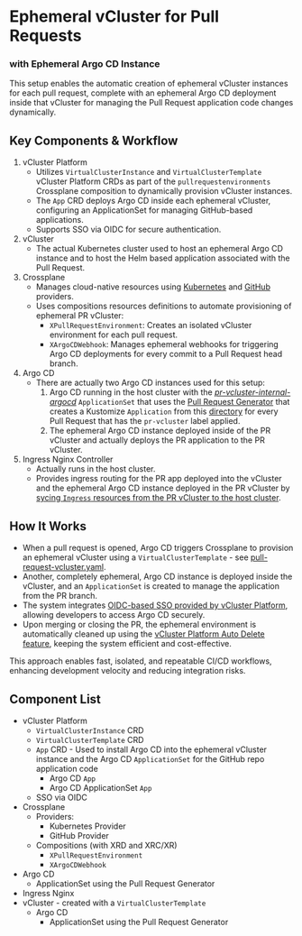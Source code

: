 # Ephemeral vCluster for Pull Requests
### with Ephemeral Argo CD Instance 

This setup enables the automatic creation of ephemeral vCluster instances for each pull request, complete with an ephemeral Argo CD deployment inside that vCluster for managing the Pull Request application code changes dynamically.

## Key Components & Workflow
1. vCluster Platform
   - Utilizes `VirtualClusterInstance` and `VirtualClusterTemplate` vCluster Platform CRDs as part of the `pullrequestenvironments` Crossplane composition to dynamically provision vCluster instances.
   - The `App` CRD deploys Argo CD inside each ephemeral vCluster, configuring an ApplicationSet for managing GitHub-based applications.
   - Supports SSO via OIDC for secure authentication.
2. vCluster
   - The actual Kubernetes cluster used to host an ephemeral Argo CD instance and to host the Helm based application associated with the Pull Request.
3. Crossplane
   - Manages cloud-native resources using [Kubernetes](https://github.com/loft-demos/loft-demo-base/tree/main/vcluster-platform-demo-generator/crossplane/provider-kubernetes) and [GitHub](https://github.com/loft-demos/loft-demo-base/tree/main/vcluster-platform-demo-generator/crossplane/provider-github) providers.
   - Uses compositions resources definitions to automate provisioning of ephemeral PR vCluster:
     - `XPullRequestEnvironment`: Creates an isolated vCluster environment for each pull request.
     - `XArgoCDWebhook`: Manages ephemeral webhooks for triggering Argo CD deployments for every commit to a Pull Request head branch.
4. Argo CD
   - There are actually two Argo CD instances used for this setup:
      1. Argo CD running in the host cluster with the [*pr-vcluster-internal-argocd*](../../argocd/pr-environments/apps/pr-vcluster-internal-argocd.yaml) `ApplicationSet` that uses the [Pull Request Generator](https://argo-cd.readthedocs.io/en/stable/operator-manual/applicationset/Generators-Pull-Request/) that creates a Kustomize `Application` from this [directory](../../../kustomize-pr) for every Pull Request that has the `pr-vcluster` label applied.
      2. The ephemeral Argo CD instance deployed inside of the PR vCluster and actually deploys the PR application to the PR vCluster.
5. Ingress Nginx Controller
   - Actually runs in the host cluster.
   - Provides ingress routing for the PR app deployed into the vCluster and the ephemeral Argo CD instance deployed in the PR vCluster by [sycing `Ingress` resources from the PR vCluster to the host cluster](../../virtual-cluster-templates/pull-request-vcluster.yaml#L176-L179).

## How It Works
- When a pull request is opened, Argo CD triggers Crossplane to provision an ephemeral vCluster using a `VirtualClusterTemplate` - see [pull-request-vcluster.yaml](../../virtual-cluster-templates/pull-request-vcluster.yaml).
- Another, completely ephemeral, Argo CD instance is deployed inside the vCluster, and an `ApplicationSet` is created to manage the application from the PR branch.
- The system integrates [OIDC-based SSO provided by vCluster Platform](https://www.vcluster.com/docs/platform/how-to/oidc-provider), allowing developers to access Argo CD securely.
- Upon merging or closing the PR, the ephemeral environment is automatically cleaned up using the [vCluster Platform Auto Delete feature](https://www.vcluster.com/docs/platform/use-platform/virtual-clusters/key-features/sleep-mode#working-with-auto-delete), keeping the system efficient and cost-effective.

This approach enables fast, isolated, and repeatable CI/CD workflows, enhancing development velocity and reducing integration risks.

## Component List

- vCluster Platform
  - `VirtualClusterInstance` CRD
  - `VirtualClusterTemplate` CRD
  - `App` CRD - Used to install Argo CD into the ephemeral vCluster instance and the Argo CD `ApplicationSet` for the GitHub repo application code
    - Argo CD `App`
    - Argo CD ApplicationSet `App`
  - SSO via OIDC
- Crossplane
  - Providers:
    - Kubernetes Provider
    - GitHub Provider
  - Compositions (with XRD and XRC/XR)
    - `XPullRequestEnvironment`
    - `XArgoCDWebhook`
- Argo CD
  - ApplicationSet using the Pull Request Generator 
- Ingress Nginx
- vCluster - created with a `VirtualClusterTemplate`
  - Argo CD
    - ApplicationSet using the Pull Request Generator
